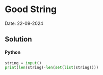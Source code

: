 
# Good String

Date: 22-09-2024

## Solution
#### Python
```python
string = input()
print(len(string)-len(set(list(string))))
```
        